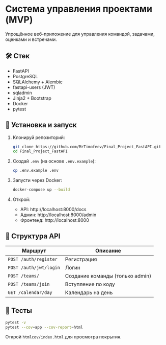 # Система управления проектами (MVP)

Упрощённое веб-приложение для управления командой, задачами, оценками и встречами.

## 🛠️ Стек
- FastAPI
- PostgreSQL
- SQLAlchemy + Alembic
- fastapi-users (JWT)
- sqladmin
- Jinja2 + Bootstrap
- Docker
- pytest

## 🚀 Установка и запуск

1. Клонируй репозиторий:
   ```bash
   git clone https://github.com/MrTimofeev/Final_Project_FastAPI.git
   cd Final_Project_FastAPI
   ```

2. Создай `.env` (на основе `.env.example`):
   ```bash
   cp .env.example .env
   ```

3. Запусти через Docker:
   ```bash
   docker-compose up --build
   ```

4. Открой:
   - API: http://localhost:8000/docs
   - Админ: http://localhost:8000/admin
   - Фронтенд: http://localhost:8000

## 📂 Структура API

| Маршрут | Описание |
|--------|--------|
| `POST /auth/register` | Регистрация |
| `POST /auth/jwt/login` | Логин |
| `POST /teams/` | Создание команды (только admin) |
| `POST /teams/join` | Вступление по коду |
| `GET /calendar/day` | Календарь на день |

## 🧪 Тесты

```bash
pytest -v
pytest --cov=app --cov-report=html
```
Открой `htmlcov/index.html` для просмотра покрытия.

